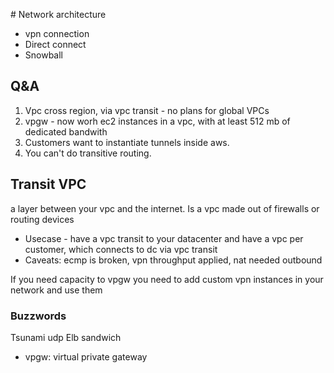 ​# Network architecture

- vpn connection
- Direct connect
- Snowball

## Q&A

1. Vpc cross region, via vpc transit - no plans for global VPCs
2. vpgw - now worh ec2 instances in a vpc, with at least 512 mb of dedicated bandwith
3. Customers want to instantiate tunnels inside aws.
4. You can't do transitive routing.

## Transit VPC

a layer between your vpc and the internet. Is a vpc made out of firewalls or routing devices
  
- Usecase - have a vpc transit to your datacenter and have a vpc per customer, 
which connects to dc via vpc transit
- Caveats: ecmp is broken, vpn throughput applied, nat needed outbound

If you need capacity to vpgw you need to add custom vpn instances in your network and use them

### Buzzwords
Tsunami udp
Elb sandwich

* vpgw: virtual private gateway
